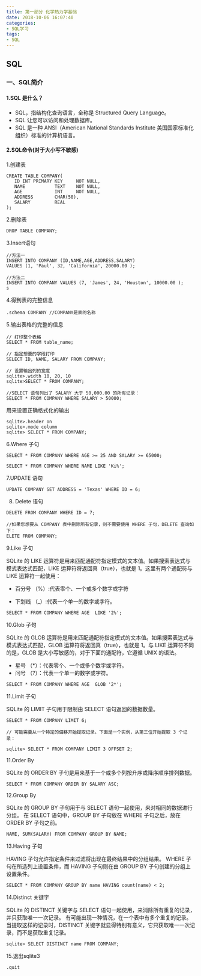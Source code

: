 ```yaml
---
title: 第一部分 化学热力学基础
date: 2018-10-06 16:07:40
categories:
- SQL学习
tags:
- SQL
---
```


## SQL

### 一、SQL简介
#### 1.SQL 是什么？
- SQL，指结构化查询语言，全称是 Structured Query Language。
- SQL 让您可以访问和处理数据库。
- SQL 是一种 ANSI（American National Standards Institute 美国国家标准化组织）标准的计算机语言。
<!-- more -->
#### 2.SQL命令(对于大小写不敏感)
1.创建表
```
CREATE TABLE COMPANY(
   ID INT PRIMARY KEY     NOT NULL,
   NAME           TEXT    NOT NULL,
   AGE            INT     NOT NULL,
   ADDRESS        CHAR(50),
   SALARY         REAL
);
```
2.删除表
```
DROP TABLE COMPANY;
```
3.Insert语句
```
//方法一
INSERT INTO COMPANY (ID,NAME,AGE,ADDRESS,SALARY)
VALUES (1, 'Paul', 32, 'California', 20000.00 );

//方法二
INSERT INTO COMPANY VALUES (7, 'James', 24, 'Houston', 10000.00 );
s
```
4.得到表的完整信息
```
.schema COMPANY //COMPANY是表的名称

```
5.输出表格的完整的信息
```
// 打印整个表格
SELECT * FROM table_name;

// 指定想要的字段打印
SELECT ID, NAME, SALARY FROM COMPANY;

// 设置输出列的宽度
sqlite>.width 10, 20, 10
sqlite>SELECT * FROM COMPANY;

//SELECT 语句列出了 SALARY 大于 50,000.00 的所有记录：
SELECT * FROM COMPANY WHERE SALARY > 50000;
```
用来设置正确格式化的输出

```
sqlite>.header on
sqlite>.mode column
sqlite> SELECT * FROM COMPANY;
```

6.Where 子句
```
SELECT * FROM COMPANY WHERE AGE >= 25 AND SALARY >= 65000;

SELECT * FROM COMPANY WHERE NAME LIKE 'Ki%';
```
7.UPDATE 语句
```
UPDATE COMPANY SET ADDRESS = 'Texas' WHERE ID = 6;
```
8. Delete 语句
```
DELETE FROM COMPANY WHERE ID = 7;

//如果您想要从 COMPANY 表中删除所有记录，则不需要使用 WHERE 子句，DELETE 查询如下：
ELETE FROM COMPANY;
```
9.Like 子句

SQLite 的 LIKE 运算符是用来匹配通配符指定模式的文本值。如果搜索表达式与模式表达式匹配，LIKE 运算符将返回真（true），也就是 1。这里有两个通配符与 LIKE 运算符一起使用：

- 百分号 （%）:代表零个、一个或多个数字或字符

- 下划线 （_）:代表一个单一的数字或字符。
```
SELECT * FROM COMPANY WHERE AGE  LIKE '2%';
```
10.Glob 子句

SQLite 的 GLOB 运算符是用来匹配通配符指定模式的文本值。如果搜索表达式与模式表达式匹配，GLOB 运算符将返回真（true），也就是 1。与 LIKE 运算符不同的是，GLOB 是大小写敏感的，对于下面的通配符，它遵循 UNIX 的语法。

- 星号 （*）：代表零个、一个或多个数字或字符。
- 问号 （?）：代表一个单一的数字或字符。
```
SELECT * FROM COMPANY WHERE AGE  GLOB '2*';
```

11.Limit 子句

SQLite 的 LIMIT 子句用于限制由 SELECT 语句返回的数据数量。

```
SELECT * FROM COMPANY LIMIT 6;

// 可能需要从一个特定的偏移开始提取记录。下面是一个实例，从第三位开始提取 3 个记录：

sqlite> SELECT * FROM COMPANY LIMIT 3 OFFSET 2;
```

11.Order By

SQLite 的 ORDER BY 子句是用来基于一个或多个列按升序或降序顺序排列数据。

```
SELECT * FROM COMPANY ORDER BY SALARY ASC;
```
12.Group By

SQLite 的 GROUP BY 子句用于与 SELECT 语句一起使用，来对相同的数据进行分组。
在 SELECT 语句中，GROUP BY 子句放在 WHERE 子句之后，放在 ORDER BY 子句之前。

```
NAME, SUM(SALARY) FROM COMPANY GROUP BY NAME;
```

13.Having 子句

HAVING 子句允许指定条件来过滤将出现在最终结果中的分组结果。
WHERE 子句在所选列上设置条件，而 HAVING 子句则在由 GROUP BY 子句创建的分组上设置条件。

```
SELECT * FROM COMPANY GROUP BY name HAVING count(name) < 2;
```

14.Distinct 关键字


SQLite 的 DISTINCT 关键字与 SELECT 语句一起使用，来消除所有重复的记录，并只获取唯一一次记录。
有可能出现一种情况，在一个表中有多个重复的记录。当提取这样的记录时，DISTINCT 关键字就显得特别有意义，它只获取唯一一次记录，而不是获取重复记录。
```
sqlite> SELECT DISTINCT name FROM COMPANY;

```

15.退出sqlite3
```
.quit
```

